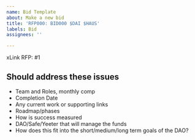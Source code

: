 ```yaml
---
name: Bid Template
about: Make a new bid
title: 'RFP000: BID000 $DAI $HAUS'
labels: Bid
assignees: ''

---
```


xLink RFP: #1

## Should address these issues
- Team and Roles, monthly comp
- Completion Date
- Any current work or supporting links
- Roadmap/phases
- How is success measured
- DAO/Safe/Yeeter that will manage the funds
- How does this fit into the short/medium/long term goals of the DAO?
